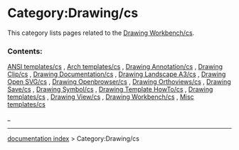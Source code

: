 # Category:Drawing/cs
This category lists pages related to the [Drawing Workbench/cs](Drawing_Workbench/cs.md).

### Contents:

[ANSI templates/cs](ANSI_templates/cs.md) , [Arch templates/cs](Arch_templates/cs.md) , [Drawing Annotation/cs](Drawing_Annotation/cs.md) , [Drawing Clip/cs](Drawing_Clip/cs.md) , [Drawing Documentation/cs](Drawing_Documentation/cs.md) , [Drawing Landscape A3/cs](Drawing_Landscape_A3/cs.md) , [Drawing Open SVG/cs](Drawing_Open_SVG/cs.md) , [Drawing Openbrowser/cs](Drawing_Openbrowser/cs.md) , [Drawing Orthoviews/cs](Drawing_Orthoviews/cs.md) , [Drawing Save/cs](Drawing_Save/cs.md) , [Drawing Symbol/cs](Drawing_Symbol/cs.md) , [Drawing Template HowTo/cs](Drawing_Template_HowTo/cs.md) , [Drawing templates/cs](Drawing_templates/cs.md) , [Drawing View/cs](Drawing_View/cs.md) , [Drawing Workbench/cs](Drawing_Workbench/cs.md) , [Misc templates/cs](Misc_templates/cs.md)

_

---
[documentation index](../README.md) > Category:Drawing/cs
